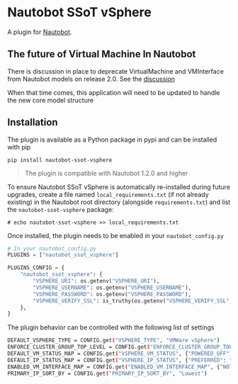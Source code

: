 # Nautobot SSoT vSphere

A plugin for [Nautobot](https://github.com/nautobot/nautobot).

## The future of Virtual Machine In Nautobot

There is discussion in place to deprecate VirtualMachine and VMInterface from Nautobot models on release 2.0.
See the [discussion](https://github.com/nautobot/nautobot/issues/1178)

When that time comes, this application will need to be updated to handle the new core model structure

## Installation

The plugin is available as a Python package in pypi and can be installed with pip

```shell
pip install nautobot-ssot-vsphere
```

> The plugin is compatible with Nautobot 1.2.0 and higher

To ensure Nautobot SSoT vSphere is automatically re-installed during future upgrades, create a file named `local_requirements.txt` (if not already existing) in the Nautobot root directory (alongside `requirements.txt`) and list the `nautobot-ssot-vsphere` package:

```no-highlight
# echo nautobot-ssot-vsphere >> local_requirements.txt
```

Once installed, the plugin needs to be enabled in your `nautobot_config.py`

```python
# In your nautobot_config.py
PLUGINS = ["nautobot_ssot_vsphere"]

PLUGINS_CONFIG = {
    "nautobot_ssot_vsphere": {
        "VSPHERE_URI": os.getenv("VSPHERE_URI"),
        "VSPHERE_USERNAME": os.getenv("VSPHERE_USERNAME"),
        "VSPHERE_PASSWORD": os.getenv("VSPHERE_PASSWORD"),
        "VSPHERE_VERIFY_SSL": is_truthy(os.getenv("VSPHERE_VERIFY_SSL", False)),
    },
}
```

The plugin behavior can be controlled with the following list of settings

```bash
DEFAULT_VSPHERE_TYPE = CONFIG.get("VSPHERE_TYPE", "VMWare vSphere")
ENFORCE_CLUSTER_GROUP_TOP_LEVEL = CONFIG.get("ENFORCE_CLUSTER_GROUP_TOP_LEVEL", True)
DEFAULT_VM_STATUS_MAP = CONFIG.get("VSPHERE_VM_STATUS", {"POWERED_OFF": "Offline", "POWERED_ON": "Active"})
DEFAULT_IP_STATUS_MAP = CONFIG.get("VSPHERE_IP_STATUS", {"PREFERRED": "Active", "UNKNOWN": "Reserved"})
ENABLED_VM_INTERFACE_MAP = CONFIG.get("ENABLED_VM_INTERFACE_MAP", {"NOT_CONNECTED": False, "CONNECTED": True})
PRIMARY_IP_SORT_BY = CONFIG.get("PRIMARY_IP_SORT_BY", "Lowest")
```